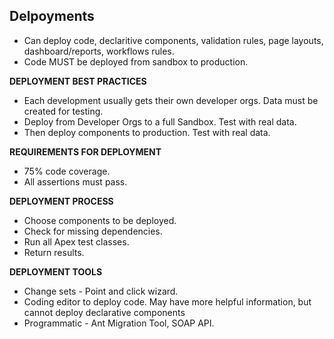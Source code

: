 ## **Delpoyments**
- Can deploy code, declaritive components, validation rules, page layouts, dashboard/reports, workflows rules.
- Code MUST be deployed from sandbox to production.


**DEPLOYMENT BEST PRACTICES**
- Each development usually gets their own developer orgs. Data must be created for testing.
- Deploy from Developer Orgs to a full Sandbox. Test with real data.
- Then deploy components to production. Test with real data.


**REQUIREMENTS FOR DEPLOYMENT**
- 75% code coverage.
- All assertions must pass.


**DEPLOYMENT PROCESS**
- Choose components to be deployed.
- Check for missing dependencies.
- Run all Apex test classes.
- Return results.


**DEPLOYMENT TOOLS**
- Change sets - Point and click wizard.
- Coding editor to deploy code. May have more helpful information, but cannot deploy declarative components
- Programmatic - Ant Migration Tool, SOAP API. 
